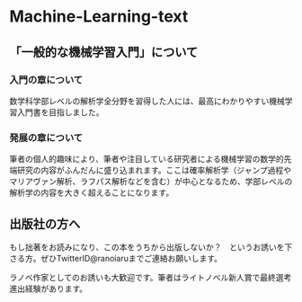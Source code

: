 # Machine-Learning-text
## 「一般的な機械学習入門」について  
### 入門の章について
数学科学部レベルの解析学全分野を習得した人には、最高にわかりやすい機械学習入門書を目指しました。  

### 発展の章について
筆者の個人的趣味により、筆者や注目している研究者による機械学習の数学的先端研究の内容がふんだんに盛り込まれます。ここは確率解析学（ジャンプ過程やマリアヴァン解析、ラフパス解析などを含む）が中心となるため、学部レベルの解析学の内容を大きく超えることになります。

## 出版社の方へ
もし拙著をお読みになり、この本をうちから出版しないか？　というお誘いを下さる方。ぜひTwitterID@ranoiaruまでご連絡お願いします。  

ラノベ作家としてのお誘いも大歓迎です。筆者はライトノベル新人賞で最終選考進出経験があります。
